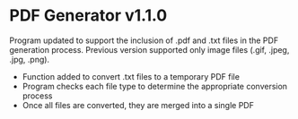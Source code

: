# PDF Generator v1.1.0
Program updated to support the inclusion of .pdf and .txt files in the PDF generation process. Previous version supported only image files (.gif, .jpeg, .jpg, .png).

* Function added to convert .txt files to a temporary PDF file
* Program checks each file type to determine the appropriate conversion process 
* Once all files are converted, they are merged into a single PDF